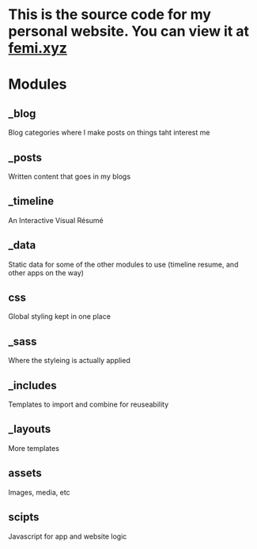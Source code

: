 # This is the source code for my personal website. You can view it at [femi.xyz](http://femi.xyz)

# Modules

## _blog
Blog categories where I make posts on things taht interest me

## _posts
Written content that goes in my blogs

## _timeline
An Interactive Visual Résumé

## _data
Static data for some of the other modules to use (timeline resume, and other apps on the way)

## css
Global styling kept in one place

## _sass
Where the styleing is actually applied

## _includes
Templates to import and combine for reuseability

## _layouts
More templates

## assets
Images, media, etc

## scipts
Javascript for app and website logic